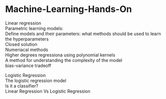 # Machine-Learning-Hands-On

Linear regression  
  Parametric learning models:  
      Define models and their parameters: what methods should be used to learn the hyperparameters  
      Closed solution  
      Numeriacal methods  
   Higher degrees regressiona using polynomial kernels  
   A method for understanding the complexity of the model  
   bias-variance tradeoff  
  
 Logistic Regression   
   The logistic regression model  
   Is it a classifier?  
   Linear Regression Vs Logistic Regression  

 
 
